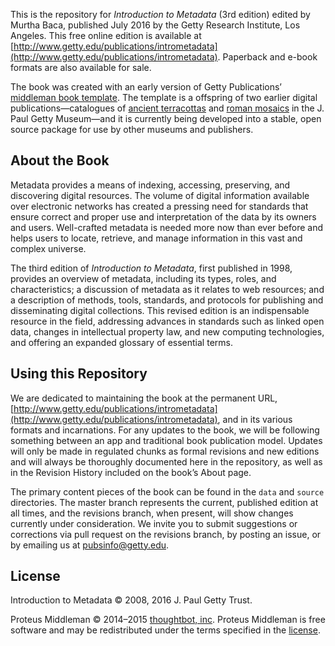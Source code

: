 This is the repository for *Introduction to Metadata* (3rd edition) edited by Murtha Baca, published July 2016 by the Getty Research Institute, Los Angeles. This free online edition is available at [http://www.getty.edu/publications/intrometadata](http://www.getty.edu/publications/intrometadata). Paperback and e-book formats are also available for sale.

The book was created with an early version of Getty Publications’ [middleman book template](https://github.com/gettypubs/middleman-book-template). The template is a offspring of two earlier digital publications—catalogues of [ancient terracottas](https://github.com/gettypubs/terracottas) and [roman mosaics](https://github.com/gettypubs/romanmosaics) in the J. Paul Getty Museum—and it is currently being developed into a stable, open source package for use by other museums and publishers.

## About the Book

Metadata provides a means of indexing, accessing, preserving, and discovering digital resources. The volume of digital information available over electronic networks has created a pressing need for standards that ensure correct and proper use and interpretation of the data by its owners and users. Well-crafted metadata is needed more now than ever before and helps users to locate, retrieve, and manage information in this vast and complex universe.

The third edition of *Introduction to Metadata*, first published in 1998, provides an overview of metadata, including its types, roles, and characteristics; a discussion of metadata as it relates to web resources; and a description of methods, tools, standards, and protocols for publishing and disseminating digital collections. This revised edition is an indispensable resource in the field, addressing advances in standards such as linked open data, changes in intellectual property law, and new computing technologies, and offering an expanded glossary of essential terms.

## Using this Repository

We are dedicated to maintaining the book at the permanent URL, [http://www.getty.edu/publications/intrometadata](http://www.getty.edu/publications/intrometadata), and in its various formats and incarnations. For any updates to the book, we will be following something between an app and traditional book publication model. Updates will only be made in regulated chunks as formal revisions and new editions and will always be thoroughly documented here in the repository, as well as in the Revision History included on the book’s About page.

The primary content pieces of the book can be found in the `data` and `source` directories. The master branch represents the current, published edition at all times, and the revisions branch, when present, will show changes currently under consideration. We invite you to submit suggestions or corrections via pull request on the revisions branch, by posting an issue, or by emailing us at [pubsinfo@getty.edu](mailto:pubsinfo@getty.edu).

## License

Introduction to Metadata © 2008, 2016 J. Paul Getty Trust.

Proteus Middleman © 2014–2015 [thoughtbot, inc](http://thoughtbot.com). Proteus Middleman is free software and may be redistributed under the terms specified in the [license](https://github.com/thoughtbot/bourbon/blob/master/LICENSE.md).
